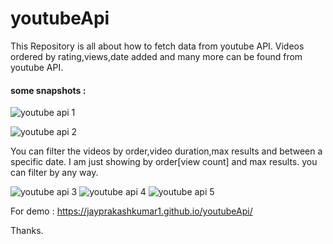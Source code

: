 # youtubeApi
This Repository is all about how to fetch data from youtube API.
Videos ordered by  rating,views,date added and many more can be found from youtube API.

#### some snapshots : 
![youtube api 1](https://user-images.githubusercontent.com/26687042/51800995-15d40f00-225e-11e9-851e-4621f57eb862.png)

![youtube api 2](https://user-images.githubusercontent.com/26687042/51800997-17053c00-225e-11e9-918f-c3136bcd01eb.png)

You can filter the videos by order,video duration,max results and between a specific date.
I am just showing by order[view count] and max results. you can filter by any way.


![youtube api 3](https://user-images.githubusercontent.com/26687042/51800998-179dd280-225e-11e9-9a20-0c2515794938.png)
![youtube api 4](https://user-images.githubusercontent.com/26687042/51800999-179dd280-225e-11e9-9526-58df32b6dba7.png)
![youtube api 5](https://user-images.githubusercontent.com/26687042/51801001-18366900-225e-11e9-8474-33d646902823.png)


For demo : https://jayprakashkumar1.github.io/youtubeApi/

Thanks.
